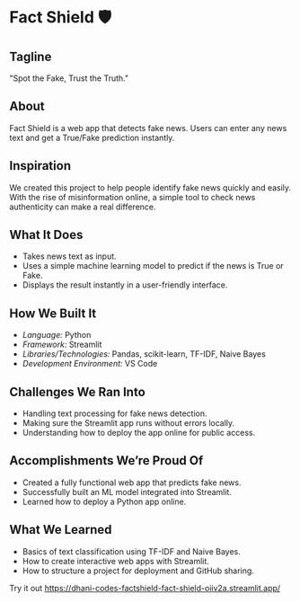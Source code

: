 # Fact Shield 🛡️

## Tagline
"Spot the Fake, Trust the Truth."

## About
Fact Shield is a web app that detects fake news. Users can enter any news text and get a True/Fake prediction instantly.

## Inspiration
We created this project to help people identify fake news quickly and easily. With the rise of misinformation online, a simple tool to check news authenticity can make a real difference.

## What It Does
- Takes news text as input.
- Uses a simple machine learning model to predict if the news is True or Fake.
- Displays the result instantly in a user-friendly interface.

## How We Built It
- *Language:* Python  
- *Framework:* Streamlit  
- *Libraries/Technologies:* Pandas, scikit-learn, TF-IDF, Naive Bayes  
- *Development Environment:* VS Code  

## Challenges We Ran Into
- Handling text processing for fake news detection.
- Making sure the Streamlit app runs without errors locally.
- Understanding how to deploy the app online for public access.

## Accomplishments We’re Proud Of
- Created a fully functional web app that predicts fake news.
- Successfully built an ML model integrated into Streamlit.
- Learned how to deploy a Python app online.

## What We Learned
- Basics of text classification using TF-IDF and Naive Bayes.
- How to create interactive web apps with Streamlit.
- How to structure a project for deployment and GitHub sharing.

Try it out
https://dhani-codes-factshield-fact-shield-oiiv2a.streamlit.app/


